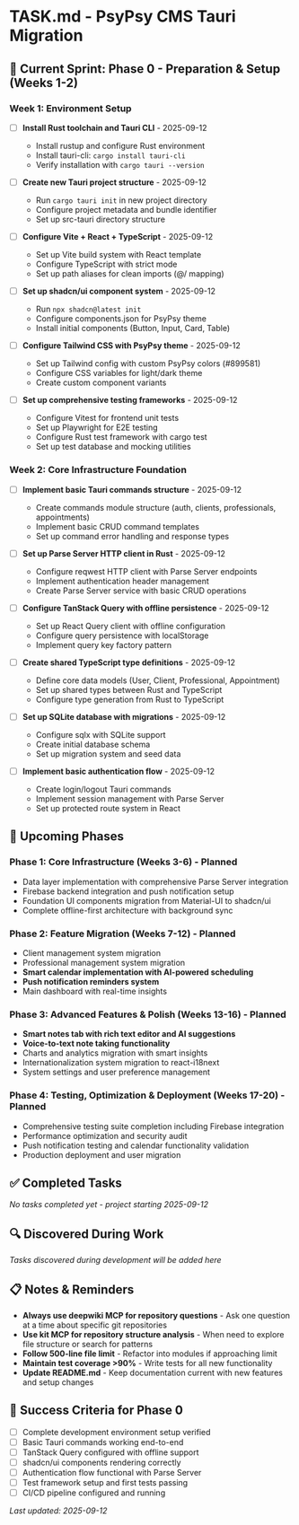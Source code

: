 # TASK.md - PsyPsy CMS Tauri Migration

## 🎯 Current Sprint: Phase 0 - Preparation & Setup (Weeks 1-2)

### Week 1: Environment Setup
- [ ] **Install Rust toolchain and Tauri CLI** - 2025-09-12
  - Install rustup and configure Rust environment
  - Install tauri-cli: `cargo install tauri-cli`
  - Verify installation with `cargo tauri --version`

- [ ] **Create new Tauri project structure** - 2025-09-12
  - Run `cargo tauri init` in new project directory
  - Configure project metadata and bundle identifier
  - Set up src-tauri directory structure

- [ ] **Configure Vite + React + TypeScript** - 2025-09-12
  - Set up Vite build system with React template
  - Configure TypeScript with strict mode
  - Set up path aliases for clean imports (@/ mapping)

- [ ] **Set up shadcn/ui component system** - 2025-09-12
  - Run `npx shadcn@latest init`
  - Configure components.json for PsyPsy theme
  - Install initial components (Button, Input, Card, Table)

- [ ] **Configure Tailwind CSS with PsyPsy theme** - 2025-09-12
  - Set up Tailwind config with custom PsyPsy colors (#899581)
  - Configure CSS variables for light/dark theme
  - Create custom component variants

- [ ] **Set up comprehensive testing frameworks** - 2025-09-12
  - Configure Vitest for frontend unit tests
  - Set up Playwright for E2E testing
  - Configure Rust test framework with cargo test
  - Set up test database and mocking utilities

### Week 2: Core Infrastructure Foundation
- [ ] **Implement basic Tauri commands structure** - 2025-09-12
  - Create commands module structure (auth, clients, professionals, appointments)
  - Implement basic CRUD command templates
  - Set up command error handling and response types

- [ ] **Set up Parse Server HTTP client in Rust** - 2025-09-12
  - Configure reqwest HTTP client with Parse Server endpoints
  - Implement authentication header management
  - Create Parse Server service with basic CRUD operations

- [ ] **Configure TanStack Query with offline persistence** - 2025-09-12
  - Set up React Query client with offline configuration
  - Configure query persistence with localStorage
  - Implement query key factory pattern

- [ ] **Create shared TypeScript type definitions** - 2025-09-12
  - Define core data models (User, Client, Professional, Appointment)
  - Set up shared types between Rust and TypeScript
  - Configure type generation from Rust to TypeScript

- [ ] **Set up SQLite database with migrations** - 2025-09-12
  - Configure sqlx with SQLite support
  - Create initial database schema
  - Set up migration system and seed data

- [ ] **Implement basic authentication flow** - 2025-09-12
  - Create login/logout Tauri commands
  - Implement session management with Parse Server
  - Set up protected route system in React

## 🔄 Upcoming Phases

### Phase 1: Core Infrastructure (Weeks 3-6) - Planned
- Data layer implementation with comprehensive Parse Server integration
- Firebase backend integration and push notification setup
- Foundation UI components migration from Material-UI to shadcn/ui
- Complete offline-first architecture with background sync

### Phase 2: Feature Migration (Weeks 7-12) - Planned  
- Client management system migration
- Professional management system migration
- **Smart calendar implementation with AI-powered scheduling**
- **Push notification reminders system**
- Main dashboard with real-time insights

### Phase 3: Advanced Features & Polish (Weeks 13-16) - Planned
- **Smart notes tab with rich text editor and AI suggestions**
- **Voice-to-text note taking functionality**
- Charts and analytics migration with smart insights
- Internationalization system migration to react-i18next
- System settings and user preference management

### Phase 4: Testing, Optimization & Deployment (Weeks 17-20) - Planned
- Comprehensive testing suite completion including Firebase integration
- Performance optimization and security audit
- Push notification testing and calendar functionality validation
- Production deployment and user migration

## ✅ Completed Tasks
*No tasks completed yet - project starting 2025-09-12*

## 🔍 Discovered During Work
*Tasks discovered during development will be added here*

## 📋 Notes & Reminders
- **Always use deepwiki MCP for repository questions** - Ask one question at a time about specific git repositories
- **Use kit MCP for repository structure analysis** - When need to explore file structure or search for patterns
- **Follow 500-line file limit** - Refactor into modules if approaching limit  
- **Maintain test coverage >90%** - Write tests for all new functionality
- **Update README.md** - Keep documentation current with new features and setup changes

## 🎯 Success Criteria for Phase 0
- [ ] Complete development environment setup verified
- [ ] Basic Tauri commands working end-to-end  
- [ ] TanStack Query configured with offline support
- [ ] shadcn/ui components rendering correctly
- [ ] Authentication flow functional with Parse Server
- [ ] Test framework setup and first tests passing
- [ ] CI/CD pipeline configured and running

*Last updated: 2025-09-12*